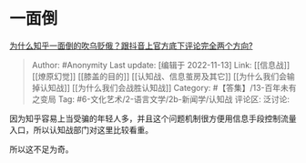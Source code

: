 # 一面倒
[为什么知乎一面倒的吹乌贬俄？跟抖音上官方底下评论完全两个方向?](https://www.zhihu.com/question/565035194/answer/2756988063)

> Author: #Anonymity
> Last update: [编辑于 2022-11-13]
> Link: [[信息战]] [[燎原幻觉]] [[膝盖的目的]] [[认知战、信息茧房及其它]] [[为什么我们会输掉认知战]] [[为什么我们会战胜认知战]]
> Category: #【答集】/13-百年未有之变局
> Tag: #6-文化艺术/2-语言文学/2b-新闻学/认知战
> 评论区:
> 泛讨论:

因为知乎容易上当受骗的年轻人多，并且这个问题机制很方便用信息手段控制流量入口，所以认知战部门对这里比较看重。

所以这不足为奇。
